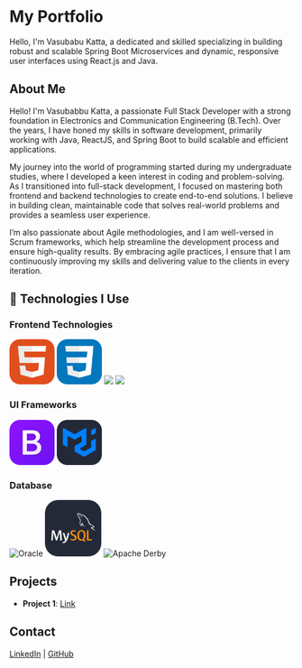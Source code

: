 # My Portfolio
Hello, I'm Vasubabu Katta, a dedicated and skilled specializing in building robust and scalable Spring Boot Microservices and dynamic, responsive user interfaces using React.js and Java.

## About Me
Hello! I'm Vasubabbu Katta, a passionate Full Stack Developer with a strong foundation in Electronics and Communication Engineering (B.Tech). Over the years, I have honed my skills in software development, primarily working with Java, ReactJS, and Spring Boot to build scalable and efficient applications.

My journey into the world of programming started during my undergraduate studies, where I developed a keen interest in coding and problem-solving. As I transitioned into full-stack development, I focused on mastering both frontend and backend technologies to create end-to-end solutions. I believe in building clean, maintainable code that solves real-world problems and provides a seamless user experience.

I’m also passionate about Agile methodologies, and I am well-versed in Scrum frameworks, which help streamline the development process and ensure high-quality results. By embracing agile practices, I ensure that I am continuously improving my skills and delivering value to the clients in every iteration.

## 🚀 Technologies I Use

### Frontend Technologies  
<p align="left">
  <img src="https://github.com/tandpfun/skill-icons/blob/main/icons/HTML.svg" width="80">
  <img src="https://github.com/tandpfun/skill-icons/blob/main/icons/CSS.svg" width="80">
  <img src="https://upload.wikimedia.org/wikipedia/commons/6/6a/JavaScript-logo.png" width="80">
  <img src="https://upload.wikimedia.org/wikipedia/commons/a/a7/React-icon.svg" width="80">
</p>

### UI Frameworks  
<p align="left">
  <img src="https://github.com/tandpfun/skill-icons/blob/main/icons/Bootstrap.svg" width="80">
  <img src="https://github.com/tandpfun/skill-icons/blob/main/icons/MaterialUI-Dark.svg" width="80">
</p>

### Database  
<p align="left">
  <img src="https://upload.wikimedia.org/wikipedia/commons/5/50/Oracle_logo.svg" width="100" title="Oracle"> 
  <img src="https://raw.githubusercontent.com/tandpfun/skill-icons/65dea6c4eaca7da319e552c09f4cf5a9a8dab2c8/icons/MySQL-Dark.svg" width="100" title="MySQL"> 
  <img src="https://db.apache.org/derby/images/ApacheDerby_Logo.svg" width="100" title="Apache Derby"> 
</p>


## Projects
- **Project 1**: [Link](https://github.com/your-repo)


## Contact
[LinkedIn](https://www.linkedin.com/in/katta-vasubabu-6b5142229/) | [GitHub](https://github.com/VASUBABUKATTA)
